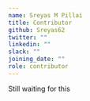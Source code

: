 ```yaml
---
name: Sreyas M Pillai
title: Contributor
github: Sreyas62
twitter: ""
linkedin: ""
slack: ""
joining_date: ""
role: contributor
---
```


Still waiting for this

